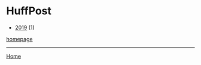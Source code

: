 # HuffPost

  * [2019](./huffpost-2019.md) (1)

[homepage](https://www.huffpost.com/)

----

[Home](../index.md)
